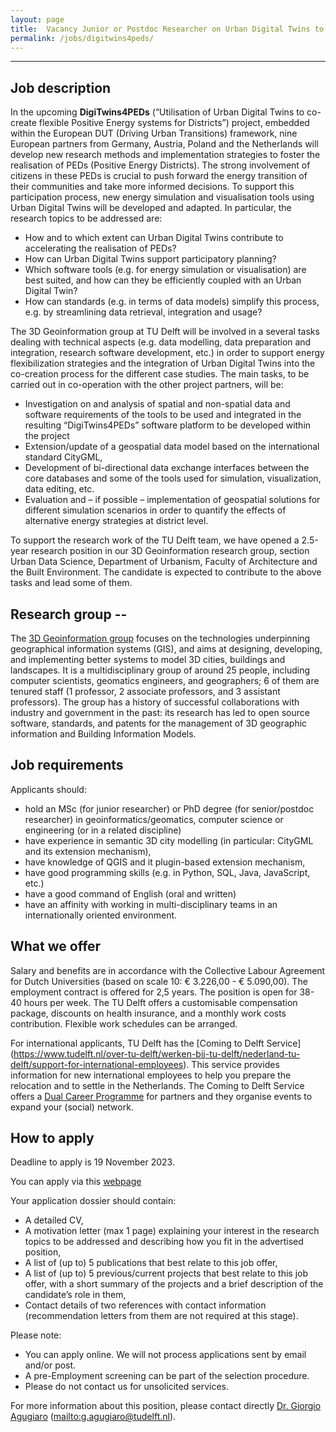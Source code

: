 ```yaml
---
layout: page
title:  Vacancy Junior or Postdoc Researcher on Urban Digital Twins to support co-creation of Positive Energy Districts
permalink: /jobs/digitwins4peds/
---
```

<!--
<div class="alert alert-danger" role="alert">As of 19 November, 2023 the application deadline has passed, it is not possible to apply anymore. We thank all the applicants for their interest.</div>

<div class="row">
	<div class="col-sm-12 col-xs-12"><img class="img-responsive" src="{{ "xxxx.jpg" }}"></div>
</div>
-->

- - - 

## Job description

In the upcoming **DigiTwins4PEDs** (“Utilisation of Urban Digital Twins to co-create flexible Positive Energy systems for Districts”) project, embedded within the European DUT (Driving Urban Transitions) framework, nine European partners from Germany, Austria, Poland and the Netherlands will develop new research methods and implementation strategies to foster the realisation of PEDs (Positive Energy Districts). The strong involvement of citizens in these PEDs is crucial to push forward the energy transition of their communities and take more informed decisions. To support this participation process, new energy simulation and visualisation tools using Urban Digital Twins will be developed and adapted. In particular, the research topics to be addressed are:


- How and to which extent can Urban Digital Twins contribute to accelerating the realisation of PEDs?
- How can Urban Digital Twins support participatory planning?
- Which software tools (e.g. for energy simulation or visualisation) are best suited, and how can they be efficiently coupled with an Urban Digital Twin?
- How can standards (e.g. in terms of data models) simplify this process, e.g. by streamlining data retrieval, integration and usage?

The 3D Geoinformation group at TU Delft will be involved in a several tasks dealing with technical aspects (e.g. data modelling, data preparation and integration, research software development, etc.) in order to support energy flexibilization strategies and the integration of Urban Digital Twins into the co-creation process for the different case studies.
The main tasks, to be carried out in co-operation with the other project partners, will be:

- Investigation on and analysis of spatial and non-spatial data and software requirements of the tools to be used and integrated in the resulting “DigiTwins4PEDs” software platform to be developed within the project
- Extension/update of a geospatial data model based on the international standard CityGML,
- Development of bi-directional data exchange interfaces between the core databases and some of the tools used for simulation, visualization, data editing, etc.
- Evaluation and – if possible – implementation of geospatial solutions for different simulation scenarios in order to quantify the effects of alternative energy strategies at district level.

To support the research work of the TU Delft team, we have opened a 2.5-year research position in our 3D Geoinformation research group, section Urban Data Science, Department of Urbanism, Faculty of Architecture and the Built Environment. The candidate is expected to contribute to the above tasks and lead some of them.


## Research group --
The [3D Geoinformation group](https://3d.bk.tudelft.nl/) focuses on the technologies underpinning geographical information systems (GIS), and aims at designing, developing, and implementing better systems to model 3D cities, buildings and landscapes. It is a multidisciplinary group of around 25 people, including computer scientists, geomatics engineers, and geographers; 6 of them are tenured staff (1 professor, 2 associate professors, and 3 assistant professors). The group has a history of successful collaborations with industry and government in the past: its research has led to open source software, standards, and patents for the management of 3D geographic information and Building Information Models.

## Job requirements
<!-- 600 char --> 
Applicants should:
- hold an MSc (for junior researcher) or PhD degree (for senior/postdoc researcher) in geoinformatics/geomatics, computer science or engineering (or in a related discipline)
- have experience in semantic 3D city modelling (in particular: CityGML and its extension mechanism),
- have knowledge of QGIS and it plugin-based extension mechanism,
- have good programming skills (e.g. in Python, SQL, Java, JavaScript, etc.)
- have a good command of English (oral and written)
- have an affinity with working in multi-disciplinary teams in an internationally oriented environment.


## What we offer
Salary and benefits are in accordance with the Collective Labour Agreement for Dutch Universities (based on scale 10: € 3.226,00 - € 5.090,00). The employment contract is offered for 2,5 years. The position is open for 38-40 hours per week. The TU Delft offers a customisable compensation package, discounts on health insurance, and a monthly work costs contribution. Flexible work schedules can be arranged.

For international applicants, TU Delft has the [Coming to Delft Service] (https://www.tudelft.nl/over-tu-delft/werken-bij-tu-delft/nederland-tu-delft/support-for-international-employees). This service provides information for new international employees to help you prepare the relocation and to settle in the Netherlands. The Coming to Delft Service offers a [Dual Career Programme](https://www.tudelft.nl/en/about-tu-delft/working-at-tu-delft/coming-to-the-netherlands-tu-delft/support-for-international-employees/at-tu-delft/dual-career-programme) for partners and they organise events to expand your (social) network.

## How to apply

<div class="alert alert-info" role="alert">
Deadline to apply is 19 November 2023.
</div>

You can apply via this [webpage](https://www.tudelft.nl/over-tu-delft/werken-bij-tu-delft/vacatures/details?jobId=14541&jobTitle=Junior%20or%20Postdoc%20Researcher%20on%20Urban%20Digital%20Twins%20to%20support%20co-creation%20of%20Positive%20Energy%20Districts)

Your application dossier should contain:

- A detailed CV,
- A motivation letter (max 1 page) explaining your interest in the research topics to be addressed and describing how you fit in the advertised position,
- A list of (up to) 5 publications that best relate to this job offer,
- A list of (up to) 5 previous/current projects that best relate to this job offer, with a short summary of the projects and a brief description of the candidate’s role in them,
- Contact details of two references with contact information (recommendation letters from them are not required at this stage).

Please note:
- You can apply online. We will not process applications sent by email and/or post.
- A pre-Employment screening can be part of the selection procedure.
- Please do not contact us for unsolicited services.

For more information about this position, please contact directly [Dr. Giorgio Agugiaro](https://3d.bk.tudelft.nl/gagugiaro/) (<mailto:g.agugiaro@tudelft.nl>).
